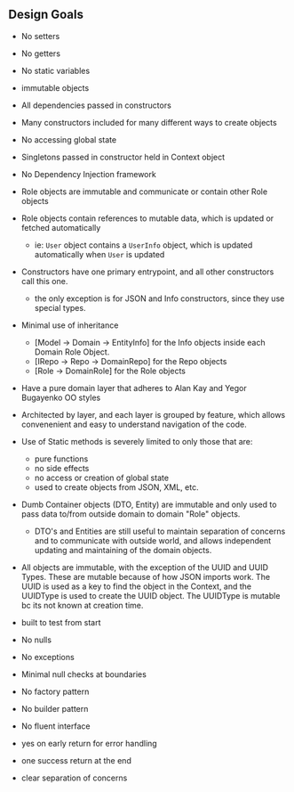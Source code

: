 ## Design Goals
- No setters
- No getters
- No static variables
- immutable objects
- All dependencies passed in constructors
- Many constructors included for many different ways to create objects
- No accessing global state
- Singletons passed in constructor held in Context object
- No Dependency Injection framework 
- Role objects are immutable and communicate or contain other Role objects
- Role objects contain references to mutable data, which is updated or fetched automatically
  - ie: `User` object contains a `UserInfo` object, which is updated automatically when `User` is updated
- Constructors have one primary entrypoint, and all other constructors call this one.
  - the only exception is for JSON and Info constructors, since they use special types.
- Minimal use of inheritance
  - [Model -> Domain -> EntityInfo] for the Info objects inside each Domain Role Object.
  - [IRepo -> Repo -> DomainRepo] for the Repo objects
  - [Role -> DomainRole] for the Role objects

- Have a pure domain layer that adheres to Alan Kay and Yegor Bugayenko OO styles
- Architected by layer, and each layer is grouped by feature, which allows convenenient and 
  easy to understand navigation of the code.
  
- Use of Static methods is severely limited to only those that are:
  - pure functions
  - no side effects
  - no access or creation of global state
  - used to create objects from JSON, XML, etc.

- Dumb Container objects (DTO, Entity) are immutable and only used to pass data to/from outside domain
  to domain "Role" objects.
    - DTO's and Entities are still useful to maintain separation of concerns and to communicate with
      outside world, and allows independent updating and maintaining of the domain objects.

- All objects are immutable, with the exception of the UUID and UUID Types. These are mutable because
  of how JSON imports work. The UUID is used as a key to find the object in the Context, and the
  UUIDType is used to create the UUID object. The UUIDType is mutable bc its not known at creation time.

- built to test from start

- No nulls
- No exceptions
- Minimal null checks at boundaries

- No factory pattern
- No builder pattern
- No fluent interface

- yes on early return for error handling
- one success return at the end


- clear separation of concerns